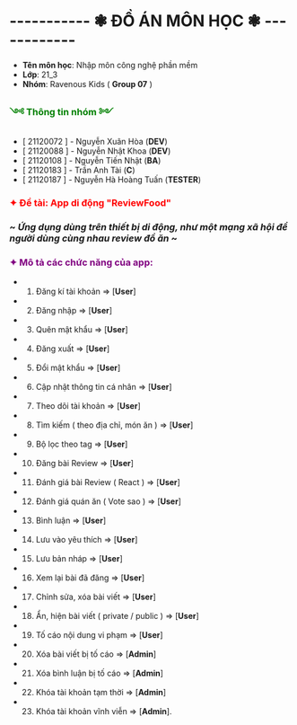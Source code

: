 # -----------  ❃ ĐỒ ÁN MÔN HỌC  ❃   ------------

- **Tên môn học**: Nhập môn công nghệ phần mềm
- **Lớp**: 21_3
- **Nhóm**: Ravenous Kids ( **Group 07** ) 

<h3 style="color: green;">༺ Thông tin nhóm ༻</h3> 

- [ 21120072 ] - Nguyễn Xuân Hòa (**DEV**)
- [ 21120088 ] - Nguyễn Nhật Khoa (**DEV**)
- [ 21120108 ] - Nguyễn Tiến Nhật (**BA**)
- [ 21120183 ] - Trần Anh Tài (**C**)
- [ 21120187 ] - Nguyễn Hà Hoàng Tuấn (**TESTER**)

    
<h3 style="color: red;">✦ Đề tài: App di động "ReviewFood"</h3>

### ~ _Ứng dụng dùng trên thiết bị di động, như một mạng xã hội để người dùng cùng nhau review đồ ăn_ ~

<h3 style="color: purple;">✦ Mô tả các chức năng của app:</h3>

- 1) Đăng kí tài khoản => [**User**]
- 2) Đăng nhập => [**User**]
- 3) Quên mật khẩu =>  [**User**]
- 4) Đăng xuất => [**User**] 
- 5) Đổi mật khẩu => [**User**] 
- 6) Cập nhật thông tin cá nhân => [**User**]
- 7) Theo dõi tài khoản => [**User**]  
- 8) Tìm kiếm ( theo địa chỉ, món ăn ) => [**User**]
- 9) Bộ lọc theo tag => [**User**]
- 10) Đăng bài Review => [**User**] 
- 11) Đánh giá bài Review ( React ) => [**User**]
- 12) Đánh giá quán ăn ( Vote sao ) => [**User**] 
- 13) Bình luận => [**User**]   
- 14) Lưu vào yêu thích => [**User**] 
- 15) Lưu bản nháp => [**User**] 
- 16) Xem lại bài đã đăng => [**User**]
- 17) Chỉnh sửa, xóa bài viết =>  [**User**]
- 18) Ẩn, hiện bài viết ( private / public ) => [**User**]
- 19) Tố cáo nội dung vi phạm => [**User**]
- 20) Xóa bài viết bị tố cáo => [**Admin**]
- 21) Xóa bình luận bị tố cáo => [**Admin**]
- 22) Khóa tài khoản tạm thời => [**Admin**]
- 23) Khóa tài khoản vĩnh viễn => [**Admin**]. 





